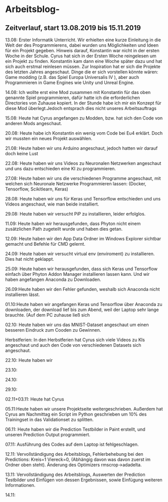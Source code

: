 # Arbeitsblog-

## Zeitverlauf, start 13.08.2019 bis 15.11.2019

13.08: Erster Informatik Unterricht. Wir erhielten eine kurze Einleitung in die Welt der des Programmierens, dabei wurden uns Möglichkeiten und Ideen für ein Projekt gegeben. Hinweis darauf, Konstantin war nicht in der ersten Woche in der Schule. Cyrus hat sich in der Ersten Woche reingelesen um ein Projekt zu finden. Konstantin kam dann eine Woche später dazu und hat sich auch erstmal reinlesen müssen. Zur Inspiration hat er sich die Projekte des letzten Jahres angeschaut. Dinge die er sich vorstellen könnte wären: Game modding (z.B. das Spiel Europa Universalis IV ), aber auch Programmieren in Game Engines wie Unity und Unreal Engine. 

14.08: Ich wollte erst eine Mod zusammen mit Konstantin für das oben genannte Spiel programmieren, dafür hatte ich die erforderlichen Directories von Zuhause kopiert. In der Stunde habe ich mir ein Konzept für diese Mod überlegt.Jedoch entsprach dies nicht unseres Arbeitsauftrags

15.08: Heute hat Cyrus angefangen zu Modden, bzw. hat sich den Code von anderen Mods angeschaut.

20.08: Heute habe ich Konstantin ein wenig vom Code bei Eu4 erklärt. Doch wir mussten ein neues Projekt auswählen.

21.08: Heute haben wir uns Arduino angeschaut, jedoch hatten wir darauf doch keine Lust

22.08: Heute haben wir uns Videos zu Neuronalen Netzwerken angeschaut und uns dazu entschieden eine KI zu programmieren.

27.08: Heute haben wir uns die verschiedenen Programme angeschaut, mit welchen sich Neuronale Netzwerke Programmieren lassen: (Docker, Tensorflow, Scikitlearn, Keras)

28.08: Heute haben wir uns für Keras und Tensorflow entschieden und uns Videos angeschaut, wie man beide installiert.

29.08: Heute haben wir versucht PiP zu installieren, leider erfolglos. 

11.09: Heute haben wir herausgefunden, dass Phyton nicht einem zusätzlichen Path zugeteilt wurde und haben dies getan.

12.09: Heute haben wir den App Data Ordner im Windows Explorer sichtbar gemacht und Befehle für CMD gelernt.

24.09: Heute haben wir versucht virtual env (enviroment) zu installieren. Dies hat nicht geklappt.

25.09: Heute haben wir herausgefunden, dass sich Keras und Tensorflow einfach über Phyton Addon Manager installieren lassen kann. Und wir haben angefangen Anaconda zu Downloaden.

26.09:Heute haben wir den Fehler gefunden, weshalb sich Anaconda nicht installieren lässt. 

01.10:Heute haben wir angefangen Keras und Tensorflow über Anaconda zu downloaden, der download lief bis zum Abend, weil der Laptop sehr lange brauchte. (Auf dem PC zuhause ließ sich 

02.10: Heute haben wir uns das MNIST-Dataset angeschaut um einen besseren Eindruck zum Cooden zu Gewinnen.

Herbstferien: In den Herbstferien hat Cyrus sich viele Videos zu KIs angeschaut und auch den Code von verschiedenen Datasets sich angeschaut.

22.10: Heute haben wir 

23.10:

24.10:

29.10:

02.11+03.11: Heute hat Cyrus 

05.11:Heute haben wir unsere Projektseite weitergeschrieben. Außerdem hat Cyrus am Nachmittag ein Script im Python geschrieben um 10% des Trainingset in das Validationset zu splitten. 

06.11: Heute haben wir die Prediction Testbilder in Paint erstellt, und unseren Prediction Output programmiert.  

07.11: Ausführung des Codes auf dem Laptop ist fehlgeschlagen. 

12.11: Vervollständigung des Arbeitsblogs, Fehlerbehebung bei den Predictions: Kreis=1 Viereck=0, (Abhängig davon was davon zuerst im Ordner oben steht). Änderung des Optimizers rmscrop->adadelta.

13.11: Vervollständigung des Arbeitsblogs, Auswerten der Prediction Testbilder und Einfügen von dessen Ergebnissen, sowie Einfügung weiteren Informationen. 


14.11:
